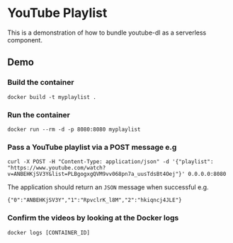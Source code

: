 # YouTube Playlist

This is a demonstration of how to bundle youtube-dl as a serverless component.

## Demo

### Build the container

```
docker build -t myplaylist .
```

### Run the container
```
docker run --rm -d -p 8080:8080 myplaylist
```

### Pass a YouTube playlist via a POST message e.g

```
curl -X POST -H "Content-Type: application/json" -d '{"playlist": "https://www.youtube.com/watch?v=ANBEHKjSV3Y&list=PLBgogxgQVM9vv068pn7a_uusTdsBt4Oej"}' 0.0.0.0:8080
```

The application should return an `JSON` message when successful e.g.

```
{"0":"ANBEHKjSV3Y","1":"RpvclrK_l8M","2":"hkiqncj4JLE"}
```

### Confirm the videos by looking at the Docker logs

```
docker logs [CONTAINER_ID]
```
